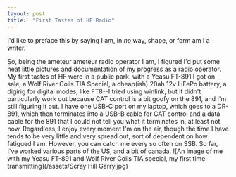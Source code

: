 ```yaml
---
layout: post
title:  "First Tastes of HF Radio"
---
```


I'd like to preface this by saying I am, in *no* way, shape, or form am I a writer. 

So, being the ameteur ameteur radio operator I am, I figured I'd put some neat little pictures and documentation of my progress as a radio operator. My first tastes of HF were in a public park. with a Yeasu FT-891 I got on sale, a Wolf River Coils TIA Special, a cheap(ish) 20ah 12v LiFePo battery, a digirig for digital modes, like FT8--I tried using winlink, but it didn't particularly work out because CAT control is a bit goofy on the 891, and I'm still figuring it out. I have one USB-C port on my laptop, which goes to a DR-891, which then terminates into a USB-B cable for CAT control and a data cable for the 891 that I could not tell you what it terminates in, at least not now. Regardless, I enjoy every moment I'm on the air, though the time I have tends to be very little and very spread out, sort of dependent on how fatigued I am. However, you can catch me every so often on SSB. So far, I've worked various parts of the US, and a bit of canada.
![An image of me with my Yeasu FT-891 and Wolf River Coils TIA special, my first time transmitting](/assets/Scray Hill Garry.jpg)
